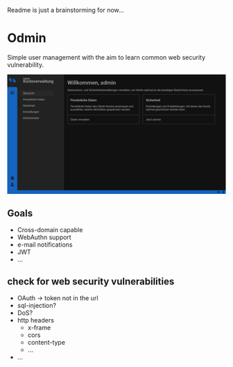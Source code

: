 Readme is just a brainstorming for now...


# Odmin
Simple user management with the aim to learn common web security vulnerability.

![Dashboard](docs/dashboard.png "Dashboard")


## Goals

- Cross-domain capable
- WebAuthn support
- e-mail notifications
- JWT
- ...

## check for web security vulnerabilities

- OAuth -> token not in the url
- sql-injection?
- DoS?
- http headers
    - x-frame
    - cors
    - content-type
    - ...
- ...